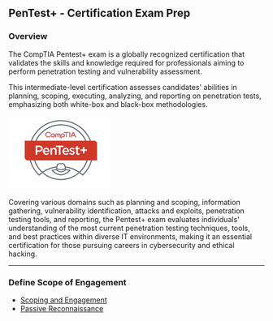 ## PenTest+ - Certification Exam Prep

### Overview
The CompTIA Pentest+ exam is a globally recognized certification that validates the skills and knowledge required for professionals aiming to perform penetration testing and vulnerability assessment. 

This intermediate-level certification assesses candidates' abilities in planning, scoping, executing, analyzing, and reporting on penetration tests, emphasizing both white-box and black-box methodologies. 

<img src="images/pentestplusimage.png" alt="drawing" width="200"/> <br>

Covering various domains such as planning and scoping, information gathering, vulnerability identification, attacks and exploits, penetration testing tools, and reporting, the Pentest+ exam evaluates individuals' understanding of the most current penetration testing techniques, tools, and best practices within diverse IT environments, making it an essential certification for those pursuing careers in cybersecurity and ethical hacking.

---

### Define Scope of Engagement
- [Scoping and Engagement](./ScopingandEngagement/)
- [Passive Reconnaissance](./PassiveReconnaissance)